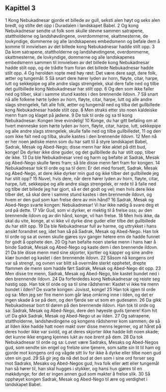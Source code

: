 ## Kapittel 3

1 Kong Nebukadnesar gjorde et billede av gull, seksti alen høyt og seks alen bredt, og stilte det opp i Duradalen i landskapet Babel.
2 Og kong Nebukadnesar sendte ut folk som skulle stevne sammen satrapene, stattholderne og landshøvdingene, overdommerne, skattmesterne, de lovkyndige, dommerne og alle landskapenes embedsmenn og befale dem å komme til innvielsen av det billede kong Nebukadnesar hadde stilt opp.
3 Da kom satrapene, stattholderne og landshøvdingene, overdommerne, skattmesterne, de lovkyndige, dommerne og alle landskapenes embedsmenn sammen til innvielsen av det billede kong Nebukadnesar hadde stilt opp, og de trådte fram foran det billede Nebukadnesar hadde stilt opp.
4 Og herolden ropte med høy røst: Det være dere sagt, dere folk, ætter og tungemål:
5 Så snart dere hører lyden av horn, fløyte, citar, harpe, lutt og sekkepipe og alle andre slags strengelek, skal dere falle ned og tilbe det gullbillede kong Nebukadnesar har stilt opp.
6 Og den som ikke faller ned og tilber, skal i samme stund kastes i den brennende ildovn.
7 Så snart nå alle folkene hørte lyden av horn, fløyte, citar, harpe, lutt og alle andre slags strengelek, falt alle folk, ætter og tungemål ned og tilba det gullbillede kong Nebukadnesar hadde stilt opp.
8 Men straks etter sto noen kaldeiske menn fram og klaget på jødene.
9 De tok til orde og sa til kong Nebukadnesar: Kongen leve evindelig!
10 Konge, du har gitt befaling om at hvert menneske som hørte lyden av horn, fløyte, citar, harpe, lutt, sekkepipe og alle andre slags strengelek, skulle falle ned og tilbe gullbilledet,
11 og den som ikke falt ned og tilba, skulle kastes i den brennende ildovn.
12 Men nå er her noen jødiske menn som du har satt til å styre landskapet Babel, Sadrak, Mesak og Abed-Nego; disse menn har ikke aktet på ditt bud, konge! De dyrker ikke dine guder, og det gullbillede du har stilt opp, tilber de ikke.
13 Da ble Nebukadnesar vred og harm og befalte at Sadrak, Mesak og Abed-Nego skulle føres fram; så ble disse menn ført fram for kongen.
14 Nebukadnesar tok til orde og sa til dem: Er det med forsett, Sadrak, Mesak og Abed-Nego, at dere ikke dyrker min gud og ikke tilber det gullbillede jeg har stilt opp?
15 Nuvel, hvis dere, når dere hører lyden av horn, fløyte, citar, harpe, lutt, sekkepipe og alle andre slags strengelek, er rede til å falle ned og tilbe det billede jeg har gjort, så er det godt og vel; men hvis dere ikke tilber det, så skal dere i samme stund kastes i den brennende ildovn, og hvem er den gud som kan frelse dere av min hånd?
16 Sadrak, Mesak og Abed-Nego svarte kongen: Nebukadnesar! Vi har ikke nødig å svare deg et ord på dette.
17 Vår Gud, som vi dyrker, er mektig til å frelse oss; av den brennende ildovn og av din hånd, konge, vil han frelse.
18 Men hvis ikke, da skal du vite, konge, at vi ikke vil dyrke dine guder eller tilbe det gullbillede du har stilt opp.
19 Da ble Nebukadnesar full av harme, og uttrykket i hans ansikt forandret seg, idet han så på Sadrak, Mesak og Abed-Nego. Han tok til orde og sa at ovnen skulle gjøres syv ganger hetere enn de hadde funnet for godt å opphete den.
20 Og han befalte noen sterke menn i hans hær å binde Sadrak, Mesak og Abed-Nego og kaste dem i den brennende ildovn.
21 Da ble disse menn med sine skjorter, kjortler og kapper og sine andre klær bundet og kastet i den brennende ildovn.
22 Såsom nå kongens ord var så strengt, og ovnen var blitt så overmåte sterkt opphetet, drepte flammen de menn som hadde ført Sadrak, Mesak og Abed-Nego dit opp.
23 Men disse tre menn, Sadrak, Mesak og Abed-Nego, ble kastet bundet ned i den brennende ildovn.
24 Da forferdedes kong Nebukadnesar og reiste seg hastig opp. Han tok til orde og sa til sine rådsherrer: Kastet vi ikke tre menn bundet i ilden? De svarte kongen: Jovisst, konge!
25 Han tok igjen til orde og sa: Men jeg ser fire menn som går løse omkring inne i ilden, og det er ingen skade å se på dem, og den fjerde ser ut som en gudesønn.
26 Da gikk Nebukadnesar bort til døren på den brennende ildovn. Han tok til orde og sa: Sadrak, Mesak og Abed-Nego, dere den høyeste guds tjenere! Kom hit ut! Da gikk Sadrak, Mesak og Abed-Nego ut av ilden.
27 Og satrapene, stattholderne, landshøvdingene og kongens rådsherrer kom sammen; de så at ilden ikke hadde hatt noen makt over disse menns legemer, og at håret på deres hoder ikke var svidd, og at deres skjorter ikke hadde lidt noen skade; det kunne ikke engang kjennes lukt av noe brent på dem.
28 Da tok Nebukadnesar til orde og sa: Lovet være Sadraks, Mesaks og Abed-Negos gud, som sendte sin engel og frelste sine tjenere, som satte sin lit til ham og gjorde mot kongens ord og vågde sitt liv for ikke å dyrke eller tilbe noen gud uten sin gud.
29 Så gir jeg da nå det bud at den som i sine ord forser seg mot Sadraks, Mesaks og Abed-Negos gud, hva folk eller ætt eller tungemål han så hører til, han skal hugges i stykker, og hans hus gjøres til en møkkdynge; for det er ingen annen gud som makter å frelse slik.
30 Så opphøyet kongen Sadrak, Mesak og Abed-Nego til ære og verdighet i landskapet Babel.
